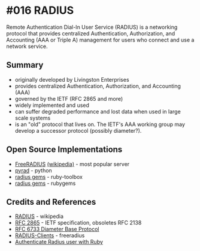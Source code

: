 # #016 RADIUS

Remote Authentication Dial-In User Service (RADIUS) is a networking protocol that provides centralized
Authentication, Authorization, and Accounting (AAA or Triple A) management for users who connect and use a network service.

## Summary

* originally developed by Livingston Enterprises
* provides centralized Authentication, Authorization, and Accounting (AAA)
* governed by the IETF (RFC 2865 and more)
* widely implemented and used
* can suffer degraded performance and lost data when used in large scale systems
* is an "old" protocol that lives on. The IETF's AAA working group may develop a successor protocol (possibly diameter?).

## Open Source Implementations

* [FreeRADIUS](http://freeradius.org/) [(wikipedia)](https://en.wikipedia.org/wiki/FreeRADIUS) - most popular server
* [pyrad](https://pypi.python.org/pypi/pyrad) - python
* [radius gems](https://www.ruby-toolbox.com/search?utf8=%E2%9C%93&q=radius) - ruby-toolbox
* [radius gems](https://rubygems.org/search?utf8=%E2%9C%93&query=radius) - rubygems

## Credits and References
* [RADIUS](https://en.wikipedia.org/wiki/RADIUS) - wikipedia
* [RFC 2865](https://tools.ietf.org/html/rfc2865) - IETF specification, obsoletes RFC 2138
* [RFC 6733 Diameter Base Protocol](https://tools.ietf.org/html/rfc6733)
* [RADIUS-Clients](http://wiki.freeradius.org/glossary/RADIUS-Clients) - freeradius
* [Authenticate Radius user with Ruby](http://stackoverflow.com/questions/32898184/authenticate-radius-user-with-ruby)

